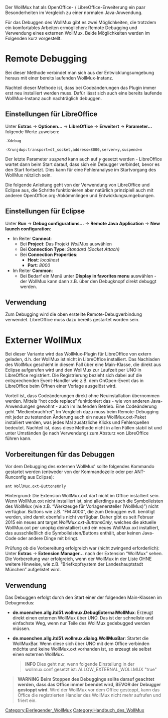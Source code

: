 Der WollMux hat als OpenOffice- / LibreOffice-Erweiterung ein paar
Besonderheiten im Vergleich zu einer normalen Java-Anwendung.

Für das Debuggen des WollMux gibt es zwei Möglichkeiten, die trotzdem
ein komfortables Arbeiten ermöglichen: Remote Debugging und Verwendung
eines externen WollMux. Beide Möglichkeiten werden im Folgenden kurz
vorgestellt.

Remote Debugging
================

Bei dieser Methode verbindet man sich aus der Entwicklungsumgebung
heraus mit einer bereits laufenden WollMux-Instanz.

Nachteil dieser Methode ist, dass bei Codeänderungen das Plugin immer
erst neu installiert werden muss. Dafür lässt sich auch eine bereits
laufende WollMux-Instanz auch nachträglich debuggen.

Einstellungen für LibreOffice
-----------------------------

Unter **Extras** &rarr; **Optionen...** &rarr; **LibreOffice** &rarr;
**Erweitert** &rarr; **Parameter...** folgende Werte zuweisen:

`-Xdebug`

`-Xrunjdwp:transport=dt_socket,address=8000,server=y,suspend=n`

Der letzte Parameter *suspend* kann auch auf *y* gesetzt werden -
LibreOffice wartet dann beim Start darauf, dass sich ein Debugger
verbindet, bevor es den Start fortsetzt. Dies kann für eine
Fehleranalyse im Startvorgang des WollMux nützlich sein.

Die folgende Anleitung geht von der Verwendung von LibreOffice und
Eclipse aus, die Schritte funktionieren aber natürlich prinzipiell auch
mit anderen OpenOffice.org-Abkömmlingen und Entwicklungsumgebungen.

Einstellungen für Eclipse
-------------------------

Unter **Run** &rarr; **Debug configurations...** &rarr; **Remote Java
Application** &rarr; **New launch configuration**:

-   Im Reiter **Connect**:
    -   Bei **Project**: Das Projekt *WollMux* auswählen
    -   Bei **Connection Type**: *Standard (Socket Attach)*
    -   Bei **Connection Properties**:
        -   **Host**: *localhost*
        -   **Port**: *8000*
-   Im Reiter **Common**:
    -   Bei Bedarf ein Menü unter **Display in favorites menu**
        auswählen - der WollMux kann dann z.B. über den Debugknopf
        direkt debuggt werden.

Verwendung
----------

Zum Debugging wird die oben erstellte Remote-Debugverbindung verwendet.
LibreOffice muss dazu bereits gestartet worden sein.

Externer WollMux
================

Bei dieser Variante wird das WollMux-Plugin für LibreOffice von extern
geladen, d.h. der WollMux ist nicht in LibreOffice installiert. Das
Nachladen des WollMux geschieht in diesem Fall über eine Main-Klasse,
die direkt aus Eclipse aufgerufen wird und den WollMux zur Laufzeit per
UNO in LibreOffice registriert. Die Registrierung bezieht sich dabei auf
die entsprechenden Event-Handler wie z.B. dem OnOpen-Event das in
LibreOffice beim Öffnen einer Vorlage ausgelöst wird.

Vorteil ist, dass Codeänderungen direkt ohne Neuinstallation übernommen
werden. Mittels “hot code replace” funktioniert das - wie von anderen
Java-Anwendungen gewohnt - auch im laufenden Betrieb. Eine Codeänderung
geht “Medienbruchfrei”. Im Vergleich dazu muss beim Remote-Debugging mit
jeder zu testenden Änderung auch ein neues WollMux.oxt-Paket installiert
werden, was jedes Mal zusätzliche Klicks und Fehlerquellen bedeutet.
Nachteil ist, dass diese Methode nicht in allen Fällen stabil ist und
unter Umständen (je nach Verwendung) zum Absturz von LibreOffice führen
kann.

Vorbereitungen für das Debuggen
------------------------------

Vor dem Debugging des externen WollMux' sollte folgendes Kommando
gestartet werden (entweder von der Kommandozeile oder per ANT-Runconfig
aus Eclipse):

`ant WollMux.oxt-ButtonsOnly`

Hintergrund: Die Extension WollMux.oxt darf nicht im Office installiert sein. Wenn WollMux.oxt nicht installiert ist, sind allerdings auch die Symbolleisten des WollMux (wie z.B. “Werkzeuge für Vorlagenersteller (WollMux)”) nicht verfügbar. Buttons wie z.B. “FM 4000”, die zum Debuggen evtl. benötigt werden, sind damit ebenfalls nicht verfügbar. Daher gibt es seit Februar 2015 ein neues ant target *WollMux.oxt-ButtonsOnly*, welches die aktuelle WollMux.oxt per unopkg deinstalliert und ein neues WollMux.oxt installiert, das ausschließlich die Symbolleisten/Buttons enthält, aber keinen Java-Code oder andere Dinge mit bringt.

Prüfung ob die Vorbereitung erfolgreich war (nicht zwingend erforderlich): Unter **Extras** &rarr; **Extension Manager...** nach der Extension “WollMux” sehen. Die Vorbereitung war erfolgreich, wenn der WollMux in der Liste OHNE weitere Hinweise, wie z.B. “Briefkopfsystem der Landeshauptstadt München” aufgelistet wird.

Verwendung
----------

Das Debuggen erfolgt durch den Start einer der folgenden Main-Klassen im
Debugmodus:

-   **de.muenchen.allg.itd51.wollmux.DebugExternalWollMux**: Erzeugt
    direkt einen externen WollMux über UNO. Das ist der schnellste und
    einfachste Weg, wenn nur Teile des WollMux gedebugged werden müssen.
-   **de.muenchen.allg.itd51.wollmux.dialog.WollMuxBar**: Startet
    die WollMuxBar. Wenn diese sich über UNO mit dem Office verbinden
    möchte und keine WollMux.oxt vorhanden ist, so erzeugt sie selbst
    einen externen WollMux.

    > **INFO** Dies geht nur, wenn folgende Einstellung in der wollmux.conf gesetzt ist:
        ALLOW_EXTERNAL_WOLLMUX "true"

> **WARNING** **Beim Stoppen des Debuggings sollte darauf geachtet werden, dass das Office immer beendet wird, BEVOR der Debugger gestoppt wird**. Wird der WollMux vor dem Office gestoppt, kann das Office die registrierten Handler des WollMux nicht mehr aufrufen und friert ein.

<Category:Eierlegender_WollMux> <Category:Handbuch_des_WollMux>
